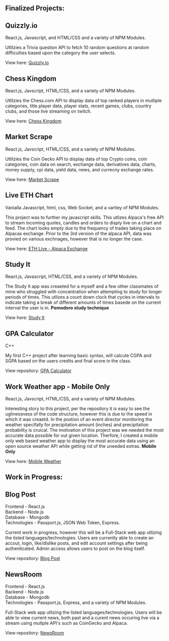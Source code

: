 
## Finalized Projects:

## Quizzly.io 
React.js, Javascript, and HTML/CSS and a variety of NPM Modules.

Utlilzies a Trivia question API to fetch 10 random questions at random difficulties based upon the category the user selects.

View here: [Quizzly.io](https://quizzly-io.netlify.app/)

## Chess Kingdom 
React.js, Javscript, HTML/CSS, and a variety of NPM Modules.

Utlilzies the Chess.com API to display data of top ranked players in mutliple categories, title player data, player stats, recent games, clubs, country clubs, and those live streaming on twitch. 

View here: [Chess Kingdom](https://chesskingdom.netlify.app/)

## Market Scrape
React.js, Javscript, HTML/CSS, and a variety of NPM Modules.

Utlilzies the Coin Gecko API to display data of top Crypto coins, coin categories, coin data on search, exchange data, derivatives data, charts, money supply, cpi data, yield data, news, and currecny exchange rates. 

View here: [Market Scrape](https://react-market-dash.netlify.app/)

## Live ETH Chart
Vanialla Javascript, html, css, Web Socket, and a vartiey of NPM Modules.

This project was to further my javascript skills. This utlizes Alpaca's free API to stream incoming quotes, candles and orders to disply live on a chart and feed. The chart looks empty due to the frequency of trades taking place on Alpacas exchange. Prior to the 3rd version of the alpaca API, data was provied on various exchnages, however that is no longer the case. 

View here: [ETH Live - Alpaca Exchange](https://eth-track-alpaca.netlify.app/)

## Study It
React.js, Javascript, HTML/CSS, and a variety of NPM Modules.

The Study It app was creaeted for a myself and a few other classmates of mine who struggled with concentration when attempting to study for longer periods of times. This utlizes a count down clock that cycles in intervals to indicate taking a break of different amounts of times basede on the current interval the user is in. **Pomodoro study technique**  

View here: [Study It](https://study-app-koro.netlify.app/)

## GPA Calculator
C++ 

My first C++ project after learning basic syntax, will calcute CGPA and SGPA based on the users credits and final score in the class.

View repository: [GPA Calculator](https://github.com/JakeKorobellis/GPA-Calculator)


## Work Weather app - Mobile Only
React.js, Javscript, HTML/CSS, and a variety of NPM Modules.

Interesting story to this project, per the repository it is easy to see the uglinessness of the code structure, however this is due to the speed in which it was creaetd. In the postion of an event director monitoring the weather specifally for precipitation amount (inches) and precipitation probability is cruical. The motivation of this project was we needed the most accurate data possible for out given location. Therfore, I created a mobile only web based weather app to display the most accurate data using an open source weather API while getting rid of the uneeded extras. **Mobile Only**

View here: [Mobile Weather](https://work-weather-app.netlify.app/)

## Work in Progress: 

## Blog Post 

Frontend - React.js  
Backend - Node.js  
Database - Mongodb   
Technologies - Passport.js, JSON Web Token, Express.

Current work in progress, however this will be a Full-Stack web app utlizing the listed languages/technologies. Users are currently able to create an accout, login, like/dislike posts, and edit account settings after being authenticated. Admin access allows users to post on the blog itself.   

View repository: [Blog Post](https://github.com/JakeKorobellis/blog_post_fullstack)

## NewsRoom 

Frontend - React.js  
Backend - Node.js  
Database - Mongodb   
Technologies - Passport.js, Express, and a variety of NPM Modules. 

Full-Stack web app utlizing the listed languages/technologies. Users will be able to view current news, both past and a curent news occuring live via a stream using mutlple API's such as CoinGecko and Alpaca. 

View repository: [NewsRoom](https://github.com/JakeKorobellis/NewsApp)

